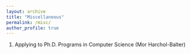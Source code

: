 ```yaml
---
layout: archive
title: "Miscellaneous"
permalink: /misc/
author_profile: true
---
```


<ol>
   <li> Applying to Ph.D. Programs in Computer Science (Mor Harchol-Balter)</li>
</ol>



